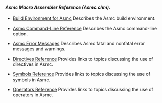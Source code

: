 #### _Asmc Macro Assembler Reference (**Asmc.chm**)._

- [Build Environment for Asmc](build/readme.md)
Describes the Asmc build environment.

- [Asmc Command-Line Reference](command/readme.md)
Describes the Asmc command-line option.

- [Asmc Error Messages](error/readme.md)
Describes Asmc fatal and nonfatal error messages and warnings.

- [Directives Reference](directive/readme.md)
Provides links to topics discussing the use of directives in Asmc.

- [Symbols Reference](symbol/readme.md)
Provides links to topics discussing the use of symbols in Asmc.

- [Operators Reference](operator/readme.md)
Provides links to topics discussing the use of operators in Asmc.
